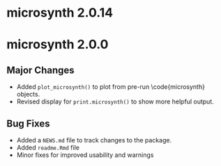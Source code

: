 # microsynth 2.0.14

# microsynth 2.0.0

## Major Changes
* Added `plot_microsynth()` to plot from pre-run \code{microsynth} objects.
* Revised display for `print.microsynth()` to show more helpful output.

## Bug Fixes
* Added a `NEWS.md` file to track changes to the package.
* Added `readme.Rmd` file
* Minor fixes for improved usability and warnings


